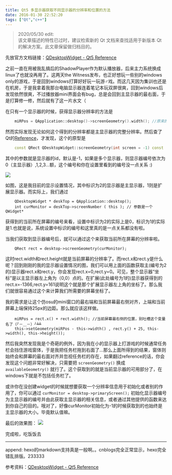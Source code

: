 ```yaml
---
title: Qt5 多显示器获取不同显示器的分辨率和位置的方法
date: 2016-01-30 22:52:20
tags: ["Qt","c++"]
---
```


> 2020/05/30 edit:  
> 该文章描述的特性已过时，建议检索新的 Qt 文档来查找适用于新版本 Qt 的解决方案。此文章保留做归档目的。

先放官方文档链接：[QDesktopWidget - Qt5 Reference](http://doc.qt.io/qt-5/qdesktopwidget.html)

之前一直在用被我乱搞后的ShadowPlayer作为默认播放器，后来主力系统换成linux了也就没再用了。这两天the Witness发布，也正好想玩一些别的windows only的游戏，于是回到windows打算好好玩一玩游♂戏。而这几天因为集训也还是在机房，于是我拿着我那台电脑显示器连着笔记本玩双屏很爽，回到windows后发现依然很爽，不过播放器mini界面会有bug，总是会回到主显示器的最右面，于是打算修一修，然后就有了这一片水文（
<!-- more -->
在只有一个显示器的时候，获得显示器分辨率的方法是
``` c++
    miRPos = QApplication::desktop()->screenGeometry().width(); //原来的写法,奇怪的变量名先无视
```

然而实际发现无论如何这个得到的分辨率都是主显示器的完整分辨率。然后查了Qt的[Reference](http://doc.qt.io/qt-5/qdesktopwidget.html#screenGeometry)，才发现，这个的原型是
``` c++
	const QRect QDesktopWidget::screenGeometry(int screen = -1) const
```

其中的参数就是显示器的id，默认是-1，如果是多个显示器，则显示器编号依次为0（主显示器）,1,2,3...额，这个编号和你在设置里看到的编号没一点关系 :)

![](http://images2015.cnblogs.com/blog/705452/201601/705452-20160129113413474-159464257.png)

如图，这是我目前的显示设置情况，其中标识为2的显示器是主显示器，1则是扩展显示器。而实际上，我们通过 
``` 
	QDesktopWidget * deskTop = QApplication::desktop();
	int curMonitor = deskTop->screenNumber ( this ); // 参数是一个QWidget*
```

获得到的当前所在屏幕的编号来看，设置中标识为2的实际上是0，标识为1的实际是1.也就是说，系统设置中标识的编号和这里真的是一点关系都没有啦。

当我们获取到显示器编号后，就可以通过这个来获取当前所在屏幕的分辨率啦。
```
	QRect rect = desktop->screenGeometry(curMonitor);
```

这时rect.width和rect.height就是当前屏幕的分辨率了。而rect.x和rect.y是什么呢？回到刚刚的我的显示器设置情况的图，我们可以用上面的函数获取主(编号为2的)显示器rect.x和rect.y，你会发现rect.x=0,rect.y=0。可见，整个显示器“坐标”是以主显示器左上角为（0,0）点的。在扩展(此处编号为1的)显示器获得到的rect.x=-1366,rect.y=161说明这个就是那个扩展显示器左上角的坐标了。那么我们就很容易通过这个来计算我们所需要的屏幕坐标了。

我的需求是让这个仿osu的mini窗口的最右端和当前屏幕最右侧对齐，上端和当前屏幕上端保持25px的边距。那么就应该这样做。
```
    miRPos = rect.x() + rect.width(); //当前屏幕最右侧的位置，别吐槽这个变量名了（╯－＿－）╯╧╧
    this->setGeometry(miRPos - this->width() , rect.y() + 25, this->width(), this->height());
```

然后我突然发现我是个奇葩的例外，因为我在小的显示器上打游戏的时候通常任务栏会挡住游戏窗体，于是我把任务栏拖到右面了...那么上面所得到的结果，窗体则始终会和屏幕的最右面对齐并忽视任务栏的存在，如果翻过reference的话，你会发现这个问题非常好解决，只需要把 ` screenGeometry() ` 换成 ` availableGeometry() ` 就行了。这个获取到的就是当前显示器的可用部分了，在windows下就是不包括任务栏了。

或许你在没创建widget的时候就想要获取一个分辨率信息用于初始化或者别的作用了，你可以通过  ` curMonitor = desktop->primaryScreen(); ` 初始化显示器编号为主显示器的编号并由此获取主显示器的相关信息，或者通过其他提供的函数来达到你自己的目的。哦对了，好像curMonitor初始化为-1的时候获取到的也始终是主显示器的大小。毕竟默认值嘛。

最后的效果图：
![](http://images2015.cnblogs.com/blog/705452/201601/705452-20160129113543583-88812241.png)

完成啦，吃饭饭去

****************

append:
hexo的markdown支持真是一般啊。。cnblogs完全正常显示，hexo完全错乱排版。233333

参考资料：[QDesktopWidget - Qt5 Reference](http://doc.qt.io/qt-5/qdesktopwidget.html)
